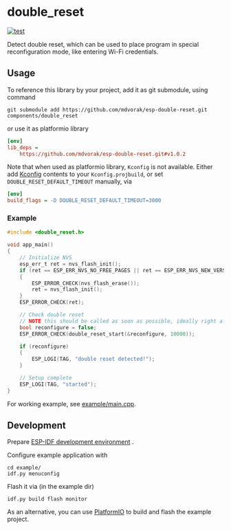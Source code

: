 # double_reset

[![test](https://github.com/mdvorak/esp-double-reset/actions/workflows/test.yml/badge.svg)](https://github.com/mdvorak/esp-double-reset/actions/workflows/test.yml)

Detect double reset, which can be used to place program in special reconfiguration mode, like entering Wi-Fi credentials.

## Usage

To reference this library by your project, add it as git submodule, using command

```shell
git submodule add https://github.com/mdvorak/esp-double-reset.git components/double_reset
```

or use it as platformio library

```ini
[env]
lib_deps =
    https://github.com/mdvorak/esp-double-reset.git#v1.0.2
```

Note that when used as platformio library, `Kconfig` is not available. Either add [Kconfig](./Kconfig) contents to 
your `Kconfig.projbuild`, or set `DOUBLE_RESET_DEFAULT_TIMEOUT` manually, via

```ini
[env]
build_flags = -D DOUBLE_RESET_DEFAULT_TIMEOUT=3000
```

### Example

```c
#include <double_reset.h>

void app_main() 
{
	// Initialize NVS
	esp_err_t ret = nvs_flash_init();
	if (ret == ESP_ERR_NVS_NO_FREE_PAGES || ret == ESP_ERR_NVS_NEW_VERSION_FOUND)
	{
		ESP_ERROR_CHECK(nvs_flash_erase());
		ret = nvs_flash_init();
	}
	ESP_ERROR_CHECK(ret);

	// Check double reset
	// NOTE this should be called as soon as possible, ideally right after nvs init
	bool reconfigure = false;
	ESP_ERROR_CHECK(double_reset_start(&reconfigure, 10000));

	if (reconfigure)
	{
		ESP_LOGI(TAG, "double reset detected!");
	}

	// Setup complete
	ESP_LOGI(TAG, "started");
}
```

For working example, see [example/main.cpp](example/main.cpp).

## Development

Prepare [ESP-IDF development environment](https://docs.espressif.com/projects/esp-idf/en/latest/esp32/get-started/index.html#get-started-get-prerequisites)
.

Configure example application with

```
cd example/
idf.py menuconfig
```

Flash it via (in the example dir)

```
idf.py build flash monitor
```

As an alternative, you can use [PlatformIO](https://docs.platformio.org/en/latest/core/installation.html) to build and
flash the example project.
